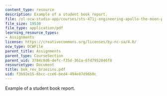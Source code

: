 ```yaml
---
content_type: resource
description: Example of a student book report.
file: /ol-ocw-studio-app/courses/sts-471j-engineering-apollo-the-moon-project-as-a-complex-system-spring-2007/f3b92e156bcccce6bed4494e07d96b0c_bok_rev_brzezins.pdf
file_size: 19530
file_type: application/pdf
learning_resource_types:
- Assignments
license: https://creativecommons.org/licenses/by-nc-sa/4.0/
ocw_type: OCWFile
parent_title: Assignments
parent_type: CourseSection
parent_uid: 3784c8d6-defc-f35d-361a-6fd7952846f8
resourcetype: Document
title: bok_rev_brzezins.pdf
uid: f3b92e15-6bcc-cce6-bed4-494e07d96b0c
---
```

Example of a student book report.